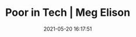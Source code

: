 ---
date: 2021-05-20 16:17:51
link:
  source: pocket
  source_url: https://getpocket.com
  text: Poor in Tech | Meg Elison
  url: http://megelison.com/poor-in-tech
source: pocket
syndicated:
- type: pocket
  url: http://megelison.com/poor-in-tech
- type: mastodon
  url: https://mastodon.technology/users/roytang/statuses/106268435075168303
- type: twitter
  url: https://twitter.com/roytang/status/1395414157260836867/
title: Poor in Tech | Meg Elison
---
